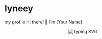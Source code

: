 # lyneey
my profile
Hi there! 👋 I'm [Your Name]
<div align="center">
  <img src="https://readme-typing-svg.herokuapp.com?font=Fira+Code&size=22&duration=3000&pause=1000&color=1E88E5&center=true&vCenter=true&width=435&lines=Computer+Science+Student;Code+Enthusiast;Always+Learning+🚀" alt="Typing SVG" />
</div>
